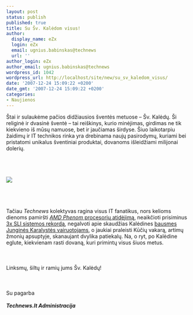 ```yaml
---
layout: post
status: publish
published: true
title: Su Šv. Kalėdom visus!
author:
  display_name: eZx
  login: eZx
  email: ugnius.babinskas@technews
  url: ''
author_login: eZx
author_email: ugnius.babinskas@technews
wordpress_id: 1042
wordpress_url: http://localhost/site/new/su_sv_kaledom_visus/
date: '2007-12-24 15:09:22 +0200'
date_gmt: '2007-12-24 15:09:22 +0200'
categories:
- Naujienos
---
```

<p>Štai ir sulaukėme pačios didžiausios šventės metuose – Šv. Kalėdų. Ši religinė ir dvasinė šventė – tai reiškinys, kurio minėjimas, girdimas ne tik kiekvieno iš mūsų namuose, bet ir jaučiamas širdyse. Šiuo laikotarpiu žaidimų ir IT technikos rinka yra drebinama naujų pasirodymų, kuriami bei pristatomi unikalus šventiniai produktai, dovanoms išleidžiami milijonai dolerių.<br />
<br><br />
<br><br><img src="http://www.talis.com/source/blog/http:/www.talis.com/source/blog/images/Christmas%20tree.jpg"><br><br />
<br><br />
<br>Tačiau <i>Technews</i> kolektyvas ragina visus IT fanatikus, nors kelioms dienoms pamiršti <a class="ns" href="http://www.technews.lt/index.php?id=Kas&Id=768 "><i>AMD Phenom</i> procesorių atidėjimą</a>, neaikčioti prisiminus <a class="ns" href="http://www.technews.lt/index.php?id=Kas&Id=763">3x SLI sistemos rekordą</a>, negalvoti apie skaudžias Kalėdines <a class="ns" href="http://www.technews.lt/index.php?id=Kas&Id=761">bausmes Junginės Karalystės vairuotojams</a>, o jaukiai praleisti Kūčių vakarą, artimų žmonių apsuptyje, skanaujant dvylika patiekalų. Na, o ryt, po Kalėdine eglute, kiekvienam rasti dovaną, kuri primintų visus šiuos metus.<br />
<br><br />
<br>Linksmų, šiltų ir ramių jums Šv. Kalėdų!<br />
<br><br />
<br>Su pagarba<br />
<br><i><b>Technews.lt Administracija</i></b><br />
<br><br />
<br><br />
<br></p>
